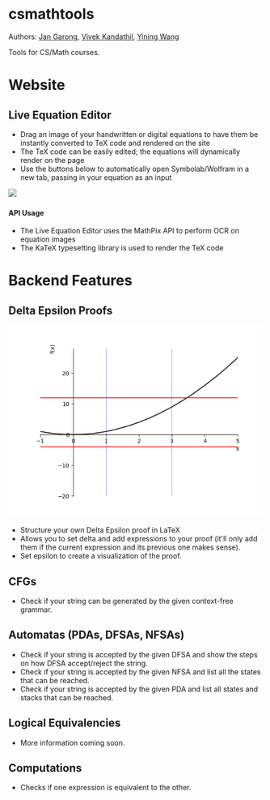 # csmathtools
Authors: [Jan Garong](https://github.com/jangarong), [Vivek Kandathil](https://github.com/vivekandathil), [Yining Wang](https://github.com/Iris-0829)

Tools for CS/Math courses.

# Website

## Live Equation Editor
- Drag an image of your handwritten or digital equations to have them be instantly converted to TeX code and rendered on the site
- The TeX code can be easily edited; the equations will dynamically render on the page
- Use the buttons below to automatically open Symbolab/Wolfram in a new tab, passing in your equation as an input

![](save3.gif)

#### API Usage
- The Live Equation Editor uses the MathPix API to perform OCR on equation images
- The KaTeX typesetting library is used to render the TeX code

# Backend Features

## Delta Epsilon Proofs
![](/samples/open10.png)
* Structure your own Delta Epsilon proof in LaTeX
* Allows you to set delta and add expressions to your proof (it'll only add them if the current expression and its previous one makes sense).
* Set epsilon to create a visualization of the proof.

## CFGs
* Check if your string can be generated by the given context-free grammar. 

## Automatas (PDAs, DFSAs, NFSAs)
* Check if your string is accepted by the given DFSA and show the steps on how DFSA accept/reject the string. 
* Check if your string is accepted by the given NFSA and list all the states that can be reached. 
* Check if your string is accepted by the given PDA and list all states and stacks that can be reached. 

## Logical Equivalencies
* More information coming soon.

## Computations
* Checks if one expression is equivalent to the other.
